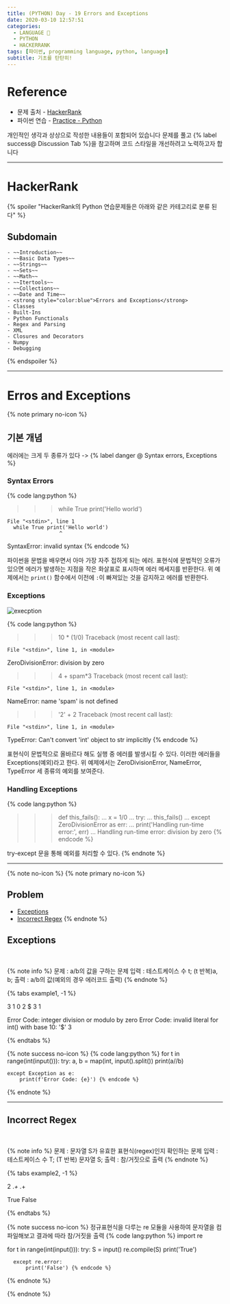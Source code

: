 ```yaml
---
title: (PYTHON) Day - 19 Errors and Exceptions
date: 2020-03-10 12:57:51
categories:
  - LANGUAGE 🚀
  - PYTHON
  - HACKERRANK
tags: [파이썬, programming language, python, language]
subtitle: 기초를 탄탄히!
---
```


# Reference

- 문제 출처 - [HackerRank](https://www.hackerrank.com/dashboard)
- 파이썬 연습 - [Practice - Python](https://www.hackerrank.com/domains/python?filters%5Bstatus%5D%5B%5D=unsolved&badge_type=python)

개인적인 생각과 상상으로 작성한 내용들이 포함되어 있습니다
문제를 풀고 {% label success@ Discussion Tab %}을 참고하며 코드 스타일을 개선하려고 노력하고자 합니다

---

# HackerRank

{% spoiler "HackerRank의 Python 연습문제들은 아래와 같은 카테고리로 분류 된다" %}

## Subdomain

    - ~~Introduction~~
    - ~~Basic Data Types~~
    - ~~Strings~~
    - ~~Sets~~
    - ~~Math~~
    - ~~Itertools~~
    - ~~Collections~~
    - ~~Date and Time~~
    - <strong style="color:blue">Errors and Exceptions</strong>
    - Classes
    - Built-Ins
    - Python Functionals
    - Regex and Parsing
    - XML
    - Closures and Decorators
    - Numpy
    - Debugging

{% endspoiler %}

---

# Erros and Exceptions

{% note primary no-icon %}

## 기본 개념

에러에는 크게 두 종류가 있다 -> {% label danger @ Syntax errors, Exceptions %}

### Syntax Errors

{% code lang:python %}

> > > while True print('Hello world')

    File "<stdin>", line 1
      while True print('Hello world')
                     ^

SyntaxError: invalid syntax {% endcode %}

파이썬을 문법을 배우면서 아마 가장 자주 접하게 되는 에러. 표현식에 문법적인 오류가 있으면 에러가 발생하는 지점을 작은 화살표로 표시하며 에러 메세지를 반환한다.
위 예제에서는 `print()` 함수에서 이전에 `:`이 빠져있는 것을 감지하고 에러를 반환한다.

### Exceptions

![execption](https://s3.amazonaws.com/hr-assets/forumImages/1504521289-d951417fb9-exceptions.png)

{% code lang:python %}

> > > 10 \* (1/0)
> > > Traceback (most recent call last):

    File "<stdin>", line 1, in <module>

ZeroDivisionError: division by zero

> > > 4 + spam\*3
> > > Traceback (most recent call last):

    File "<stdin>", line 1, in <module>

NameError: name 'spam' is not defined

> > > '2' + 2
> > > Traceback (most recent call last):

    File "<stdin>", line 1, in <module>

TypeError: Can't convert 'int' object to str implicitly {% endcode %}

표현식이 문법적으로 올바르다 해도 실행 중 에러를 발생시킬 수 있다. 이러한 에러들을 Exceptions(예외)라고 한다.
위 예제에서는 ZeroDivisionError, NameError, TypeError 세 종류의 예외를 보여준다.

### Handling Exceptions

{% code lang:python %}

> > > def this_fails():
> > > ... x = 1/0
> > > ...
> > > try:
> > > ... this_fails()
> > > ... except ZeroDivisionError as err:
> > > ... print('Handling run-time error:', err)
> > > ...
> > > Handling run-time error: division by zero {% endcode %}

try-except 문을 통해 예외를 처리할 수 있다.
{% endnote %}

---

{% note no-icon %}
{% note primary no-icon %}

## Problem

- [Exceptions](#Exceptions)
- [Incorrect Regex](#Incorrect-Regex)
  {% endnote %}

## Exceptions

</br>

{% note info %}
문제 : a/b의 값을 구하는 문제
입력 : 테스트케이스 수 t; (t 반복)a, b;
출력 : a/b의 값(예외의 경우 에러코드 출력)
{% endnote %}

{% tabs example1, -1 %}

  <!-- tab INPUT @code -->

3
1 0
2 $
3 1

  <!-- endtab -->

  <!-- tab OUTPUT @code -->

Error Code: integer division or modulo by zero
Error Code: invalid literal for int() with base 10: '$'
3

  <!-- endtab -->

{% endtabs %}

{% note success no-icon %}
{% code lang:python %}
for t in range(int(input())):
try:
a, b = map(int, input().split())
print(a//b)

    except Exception as e:
        print(f'Error Code: {e}') {% endcode %}

{% endnote %}

---

## Incorrect Regex

</br>

{% note info %}
문제 : 문자열 S가 유효한 표현식(regex)인지 확인하는 문제
입력 : 테스트케이스 수 T; (T 반복) 문자열 S;
출력 : 참/거짓으로 출력
{% endnote %}

{% tabs example2, -1 %}

  <!-- tab INPUT @code -->

2
._\+
._+

  <!-- endtab -->

  <!-- tab OUTPUT @code -->

True
False

  <!-- endtab -->

{% endtabs %}

{% note success no-icon %}
정규표현식을 다루는 re 모듈을 사용하여 문자열을 컴파일해보고 결과에 따라 참/거짓을 출력
{% code lang:python %}
import re

for t in range(int(input())):
try:
S = input()
re.compile(S)
print('True')

      except re.error:
          print('False') {% endcode %}

{% endnote %}

{% endnote %}

